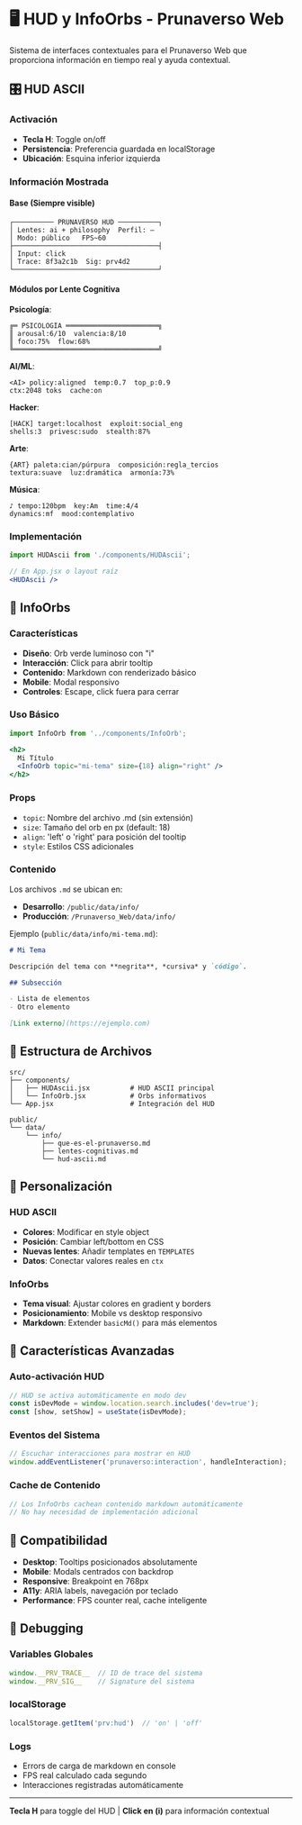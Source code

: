 # 🖥️ HUD y InfoOrbs - Prunaverso Web

Sistema de interfaces contextuales para el Prunaverso Web que proporciona información en tiempo real y ayuda contextual.

## 🎛️ HUD ASCII

### Activación
- **Tecla H**: Toggle on/off
- **Persistencia**: Preferencia guardada en localStorage
- **Ubicación**: Esquina inferior izquierda

### Información Mostrada

#### Base (Siempre visible)
```
┌────────── PRUNAVERSO HUD ──────────┐
│ Lentes: ai + philosophy  Perfil: —
│ Modo: público   FPS~60
├────────────────────────────────────┤
│ Input: click                       
│ Trace: 8f3a2c1b  Sig: prv4d2
└────────────────────────────────────┘
```

#### Módulos por Lente Cognitiva

**Psicología**:
```
╔═ PSICOLOGÍA ═══════════════════════╗
║ arousal:6/10  valencia:8/10        
║ foco:75%  flow:68%                 
╚════════════════════════════════════╝
```

**AI/ML**:
```
<AI> policy:aligned  temp:0.7  top_p:0.9
ctx:2048 toks  cache:on
```

**Hacker**:
```
[HACK] target:localhost  exploit:social_eng
shells:3  privesc:sudo  stealth:87%
```

**Arte**:
```
{ART} paleta:cian/púrpura  composición:regla_tercios
textura:suave  luz:dramática  armonía:73%
```

**Música**:
```
♪ tempo:120bpm  key:Am  time:4/4
dynamics:mf  mood:contemplativo
```

### Implementación

```jsx
import HUDAscii from './components/HUDAscii';

// En App.jsx o layout raíz
<HUDAscii />
```

## 🔮 InfoOrbs

### Características
- **Diseño**: Orb verde luminoso con "i"
- **Interacción**: Click para abrir tooltip
- **Contenido**: Markdown con renderizado básico
- **Mobile**: Modal responsivo
- **Controles**: Escape, click fuera para cerrar

### Uso Básico

```jsx
import InfoOrb from '../components/InfoOrb';

<h2>
  Mi Título 
  <InfoOrb topic="mi-tema" size={18} align="right" />
</h2>
```

### Props

- `topic`: Nombre del archivo .md (sin extensión)
- `size`: Tamaño del orb en px (default: 18)
- `align`: 'left' o 'right' para posición del tooltip
- `style`: Estilos CSS adicionales

### Contenido

Los archivos `.md` se ubican en:
- **Desarrollo**: `/public/data/info/`
- **Producción**: `/Prunaverso_Web/data/info/`

Ejemplo (`public/data/info/mi-tema.md`):
```markdown
# Mi Tema

Descripción del tema con **negrita**, *cursiva* y `código`.

## Subsección

- Lista de elementos
- Otro elemento

[Link externo](https://ejemplo.com)
```

## 📁 Estructura de Archivos

```
src/
├── components/
│   ├── HUDAscii.jsx          # HUD ASCII principal
│   └── InfoOrb.jsx           # Orbs informativos
└── App.jsx                   # Integración del HUD

public/
└── data/
    └── info/
        ├── que-es-el-prunaverso.md
        ├── lentes-cognitivas.md
        └── hud-ascii.md
```

## 🎨 Personalización

### HUD ASCII
- **Colores**: Modificar en style object
- **Posición**: Cambiar left/bottom en CSS
- **Nuevas lentes**: Añadir templates en `TEMPLATES`
- **Datos**: Conectar valores reales en `ctx`

### InfoOrbs
- **Tema visual**: Ajustar colores en gradient y borders
- **Posicionamiento**: Mobile vs desktop responsivo
- **Markdown**: Extender `basicMd()` para más elementos

## 🚀 Características Avanzadas

### Auto-activación HUD
```jsx
// HUD se activa automáticamente en modo dev
const isDevMode = window.location.search.includes('dev=true');
const [show, setShow] = useState(isDevMode);
```

### Eventos del Sistema
```jsx
// Escuchar interacciones para mostrar en HUD
window.addEventListener('prunaverso:interaction', handleInteraction);
```

### Cache de Contenido
```jsx
// Los InfoOrbs cachean contenido markdown automáticamente
// No hay necesidad de implementación adicional
```

## 📱 Compatibilidad

- **Desktop**: Tooltips posicionados absolutamente
- **Mobile**: Modals centrados con backdrop
- **Responsive**: Breakpoint en 768px
- **A11y**: ARIA labels, navegación por teclado
- **Performance**: FPS counter real, cache inteligente

## 🔧 Debugging

### Variables Globales
```js
window.__PRV_TRACE__  // ID de trace del sistema
window.__PRV_SIG__    // Signature del sistema
```

### localStorage
```js
localStorage.getItem('prv:hud')  // 'on' | 'off'
```

### Logs
- Errors de carga de markdown en console
- FPS real calculado cada segundo
- Interacciones registradas automáticamente

---

**Tecla H** para toggle del HUD | **Click en (i)** para información contextual